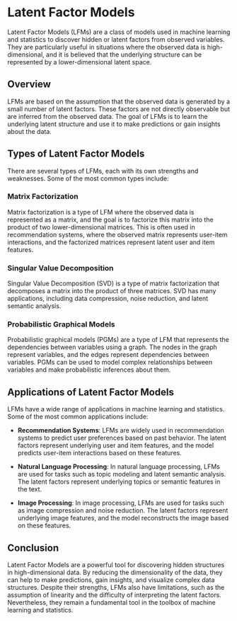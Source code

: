 # Latent Factor Models

Latent Factor Models (LFMs) are a class of models used in machine learning and statistics to discover hidden or latent factors from observed variables. They are particularly useful in situations where the observed data is high-dimensional, and it is believed that the underlying structure can be represented by a lower-dimensional latent space.

## Overview

LFMs are based on the assumption that the observed data is generated by a small number of latent factors. These factors are not directly observable but are inferred from the observed data. The goal of LFMs is to learn the underlying latent structure and use it to make predictions or gain insights about the data.

## Types of Latent Factor Models

There are several types of LFMs, each with its own strengths and weaknesses. Some of the most common types include:

### Matrix Factorization

Matrix factorization is a type of LFM where the observed data is represented as a matrix, and the goal is to factorize this matrix into the product of two lower-dimensional matrices. This is often used in recommendation systems, where the observed matrix represents user-item interactions, and the factorized matrices represent latent user and item features.

### Singular Value Decomposition

Singular Value Decomposition (SVD) is a type of matrix factorization that decomposes a matrix into the product of three matrices. SVD has many applications, including data compression, noise reduction, and latent semantic analysis.

### Probabilistic Graphical Models

Probabilistic graphical models (PGMs) are a type of LFM that represents the dependencies between variables using a graph. The nodes in the graph represent variables, and the edges represent dependencies between variables. PGMs can be used to model complex relationships between variables and make probabilistic inferences about them.

## Applications of Latent Factor Models

LFMs have a wide range of applications in machine learning and statistics. Some of the most common applications include:

- **Recommendation Systems**: LFMs are widely used in recommendation systems to predict user preferences based on past behavior. The latent factors represent underlying user and item features, and the model predicts user-item interactions based on these features.

- **Natural Language Processing**: In natural language processing, LFMs are used for tasks such as topic modeling and latent semantic analysis. The latent factors represent underlying topics or semantic features in the text.

- **Image Processing**: In image processing, LFMs are used for tasks such as image compression and noise reduction. The latent factors represent underlying image features, and the model reconstructs the image based on these features.

## Conclusion

Latent Factor Models are a powerful tool for discovering hidden structures in high-dimensional data. By reducing the dimensionality of the data, they can help to make predictions, gain insights, and visualize complex data structures. Despite their strengths, LFMs also have limitations, such as the assumption of linearity and the difficulty of interpreting the latent factors. Nevertheless, they remain a fundamental tool in the toolbox of machine learning and statistics.
